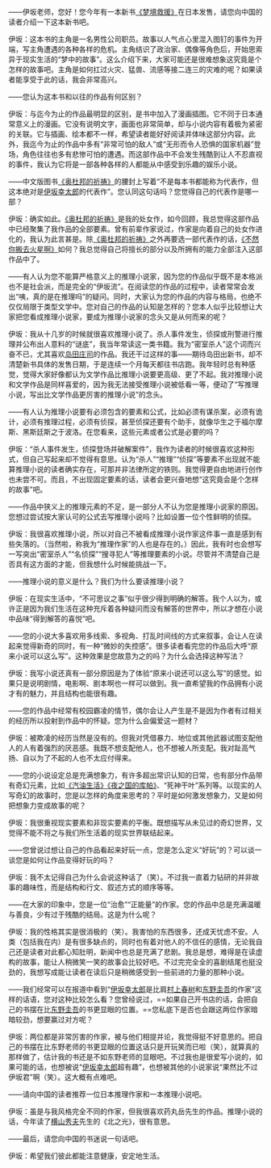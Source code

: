 ——伊坂老师，您好！您今年有一本新书[《梦境救援》](《梦境救援》.md)在日本发售，请您向中国的读者介绍一下这本新书吧。

伊坂：这本书的主角是一名男性公司职员。故事以人气点心里混入图钉的事件为开端，写主角遭遇的各种各样的危机。主角结识了政治家、偶像等角色后，开始思索异于现实生活的“梦中的故事”。这么介绍下来，大家可能还是很难想象这究竟是个怎样的故事吧。主角是如何扛过火灾、猛兽、流感等接二连三的灾难的呢？如果读者能享受于此的话，我会非常高兴。

——您认为这本书和以往的作品有何区别？

伊坂：与迄今为止的作品最明显的区别，是书中加入了漫画插图。它不同于日本通常意义上的漫画。它没有说明文字，画面也非常简单，却与小说内容有着极为紧密的关联。它与插画、绘本都不一样，希望读者能好好阅读并体味这部分内容。此外，我迄今为止的作品中多有“非常可怕的敌人”或“无形而令人恐惧的国家机器”登场，角色往往也多有悲惨可怕的遭遇。而这部作品中不会发生残酷到让人不忍直视的事件，我认为它将是一部各种各样的人都能从中感受到乐趣的娱乐小说。

——中文版图书[《奥杜邦的祈祷》](《奥杜邦的祈祷》.md)的腰封上写着“不是每本书都能称为代表作，但这本绝对是[伊坂幸太郎](伊坂幸太郎.md)的代表作”。您认同这句话吗？您觉得自己的代表作是哪一部？

伊坂：确实如此。[《奥杜邦的祈祷》](《奥杜邦的祈祷》.md)是我的处女作，如今回顾，我总觉得这部作品中已经聚集了我作品的全部要素。曾有前辈作家说过，作家是向着自己的处女作进化的，我认为此言甚是。除[《奥杜邦的祈祷》](《奥杜邦的祈祷》.md)之外再要选一部代表作的话，[《不然你搬去火星啊》](《不然你搬去火星啊》.md)如何？我总觉得自己将擅长的部分以及所拥有的能力全部注入这部作品中了。

——有人认为您不能算严格意义上的推理小说家，因为您的作品似乎既不是本格派也不是社会派，而是完全的“伊坂流”。在阅读您的作品的过程中，读者常常会发出“咦，真的是在推理吗”的疑问。同时，大家认为您的作品的内容与格局，也绝不仅仅局限于类型文学中。您对自己的作品的认知是怎样的？您本人似乎比较想让大家把您看成推理小说家，要成为推理小说家的念头又是从何而来的呢？

伊坂：我从十几岁的时候就很喜欢推理小说了。杀人事件发生，侦探或刑警进行推理并公布出人意料的“谜底”，我当年常读这一类书籍。我为“密室杀人”这个词而兴奋不已，尤其喜欢[岛田庄司](岛田庄司.md)的作品。我还干过这样的事——期待岛田出新书，却不清楚新书具体的发售日期，于是连续一个月每天都往书店跑。我年轻时总有种感觉，觉得大家好像都认为文学作品比推理小说要更高级、更了不起。我对推理小说和文学作品是同样喜爱的，因为我无法接受推理小说被低看一等，便动了“写推理小说，写出比文学作品更厉害的推理小说”的念头。

——有人认为推理小说要有必须包含的要素和公式，比如必须有谋杀案，必须有诡计，必须有推理过程，必须有侦探，甚至侦探还要有个助手，就像华生之于福尔摩斯、黑斯廷斯之于波洛。在您看来，这些元素或者公式是必要的吗？

伊坂：“杀人事件发生，侦探登场并破解案件”，我作为读者的时候很喜欢这种形式，但自己写起来却不觉得有意思。认为“杀人”“推理”“侦探”等要素不出现就不能算推理小说的读者确实存在，可那并非法律所定的铁则。我觉得更自由地进行创作也未尝不可。而且，不出现固定要素的话，读者会更兴奋地想“这究竟会是个怎样的故事”吧。

——作品中狭义上的推理元素的不足，是一部分人不认为您是推理小说家的原因。您想过尝试按大家认可的公式去写推理小说吗？比如设置一位个性鲜明的侦探。

伊坂：我很喜欢推理小说，所以对自己不被看成推理小说作家这件事一直是感到有些失落的。（当然啦，称我为“推理作家”的人也是存在的。）因此，我有时也会想写一写突出“密室杀人”“名侦探”“搜寻犯人”等推理要素的小说。尽管并不清楚自己是否具有这方面的才能，但我想什么时候能挑战一下。

——推理小说的意义是什么？我们为什么要读推理小说？

伊坂：在现实生活中，“不可思议之事”似乎很少得到明确的解答。我个人以为，或许正是因为我们生活在这种充斥着各种疑问而没有解答的世界中，所以才想在小说中品味“得到解答的喜悦”吧。

——您的小说大多喜欢用多线索、多视角、打乱时间线的方式来叙事，会让人在读起来觉得新奇的同时，有一种“微妙的失控感”。很多读者看完您的作品后大呼“原来小说可以这么写”。这种效果是您故意为之的吗？为什么会选择这种写法？

伊坂：我写小说还真有一部分原因是为了体验“原来小说还可以这么写”的感觉。如果只是说明剧情，电影啊、剧本啊也一样可以做到。我一直希望我的作品拥有小说才有的魅力，并且结构也能很有趣。

——您的作品中经常有校园霸凌的情节，偶尔会让人产生是不是因为作者有过相关的经历所以投射到作品中的怀疑。您为什么会偏爱这一题材？

伊坂：被欺凌的经历当然是没有的。但我对凭借暴力、地位或其他武器试图支配他人的人有着强烈的厌恶感。我既不想支配他人，也不想被人所支配。我对趾高气扬、自以为了不起的人也不太应付得来。

——您的小说设定总是充满想象力，有许多超出常识认知的日常，也有部分作品带有奇幻元素，比如[《汽油生活》](《汽油生活》.md)[《夜之国的库帕》](《夜之国的库帕》.md)、“死神干叶”系列等。以现实的人写奇幻的故事时，您是以怎样的角度来思考的？平时是如何激发想象力，又是如何把想象力变成故事的呢？

伊坂：我很重视现实要素和非现实要素的平衡。既想描写从未见过的奇幻世界，又觉得不能不将之与我们所生活着的现实世界联结起来。

——您曾说过想让自己的作品看起来好玩一点，您是怎么定义“好玩”的？可以谈一谈您是如何让作品变得好玩的吗？

伊坂：我不太记得自己为什么会说这种话了（笑）。不过我一直着力钻研的并非故事的趣味性，而是结构和行文、叙述方式的顺序等等。

——在大家的印象中，您是一位“治愈”“正能量”的作家。您的作品中总是充满温暖与善良，少有过于残酷的结局。这是为什么呢？

伊坂：我的性格其实是很消极的（笑）。我害怕的东西很多，还成天忧虑不安。人类（包括我在内）是有很多缺点的，同时也有着对他人的不信任的感情，无论我自己还是读者对此都心知肚明，新闻中也总是充满了悲剧。我总是想，难得是在读虚构的故事，能让人稍微笑一笑的故事会比较好吧。不过完完全全的喜剧结尾也挺没劲的，我想写成能让读者在读后只是稍微感受到一些前进的力量的那种小说。

——我们经常可以在报道中看到“[伊坂幸太郎](伊坂幸太郎.md)是比肩[村上春树](村上春树.md)和[东野圭吾](东野圭吾.md)的作家”这样的话语，您对这种比较怎么看？您曾经说过，==如果自己开书店的话，会把自己的书摆在比[东野圭吾](东野圭吾.md)的书更显眼的位置。==您私底下是否也会跟这两位作家暗暗较劲，想要赢过对方呢？

伊坂：两位都是非常厉害的作家，被与他们相提并论，我觉得挺不好意思的。把自己的书摆在比东野老师的书更显眼的位置这话只是开玩笑而已啦（笑），就算真的那样做了，估计我的书还是不如东野老师的显眼吧。不过我也是很爱写小说的，如果可能的话，也想被说“[伊坂幸太郎](伊坂幸太郎.md)超有趣”，也想被其他的小说家说“果然比不过伊坂君”啊（笑）。这大概有点难吧。

——请向中国的读者推荐一位日本推理作家和一本推理小说吧。

伊坂：虽是与我风格完全不同的作家，但我很喜欢药丸岳先生的作品。推理小说的话，今年读了[横山秀夫](横山秀夫.md)先生的《北之光》，很有意思。

——最后，请您向中国的书迷说一句话吧。

伊坂：希望我们彼此都能注意健康，安定地生活。